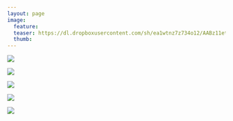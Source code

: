 ```yaml
---
layout: page
image:
  feature:
  teaser: https://dl.dropboxusercontent.com/sh/ea1wtnz7z734o12/AABz11etK5VJOoaRW0KIcy9ka/luontokuvat/talvi/3/DS43934-245px.jpg
  thumb:
---
```


[![](https://dl.dropboxusercontent.com/sh/ea1wtnz7z734o12/AABvPyVrtq5iFuRyvEzI_8vza/luontokuvat/talvi/3/DS43909-800px.jpg)](https://dl.dropboxusercontent.com/sh/ea1wtnz7z734o12/AACJjqEMzBa6k15n1u9dMBHoa/luontokuvat/talvi/3/DS43909.jpg)

[![](https://dl.dropboxusercontent.com/sh/ea1wtnz7z734o12/AABm2dLu6pkIuB2i7j2tP5Iya/luontokuvat/talvi/3/DS43923-800px.jpg)](https://dl.dropboxusercontent.com/sh/ea1wtnz7z734o12/AAAcbcKqJbv9LoZnj4pr6K7ea/luontokuvat/talvi/3/DS43923.jpg)

[![](https://dl.dropboxusercontent.com/sh/ea1wtnz7z734o12/AABZzb8N_-tCJrgKkxeyWYRXa/luontokuvat/talvi/3/DS43930-800px.jpg)](https://dl.dropboxusercontent.com/sh/ea1wtnz7z734o12/AADaE_ZmzpXS0YKSw0cm3g4za/luontokuvat/talvi/3/DS43930.jpg)

[![](https://dl.dropboxusercontent.com/sh/ea1wtnz7z734o12/AACOkRtJH9KRIIvGuqfP4B6wa/luontokuvat/talvi/3/DS43937-800px.jpg)](https://dl.dropboxusercontent.com/sh/ea1wtnz7z734o12/AAAVe1_LfcRYTUgEM2oSOrioa/luontokuvat/talvi/3/DS43937.jpg)

[![](https://dl.dropboxusercontent.com/sh/ea1wtnz7z734o12/AAA7JN1Kp7-a6fQd_neMXbNta/luontokuvat/talvi/3/DS43934-800px.jpg)](https://dl.dropboxusercontent.com/sh/ea1wtnz7z734o12/AAAB492niqMUzdi9QfAfq7iZa/luontokuvat/talvi/3/DS43934.jpg)
